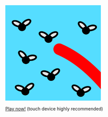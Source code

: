 <img src="eat_the_flies.png" width="300">

[Play now!](//jonashw.github.io/p5js_eat_the_flies/) (touch device highly recommended)

